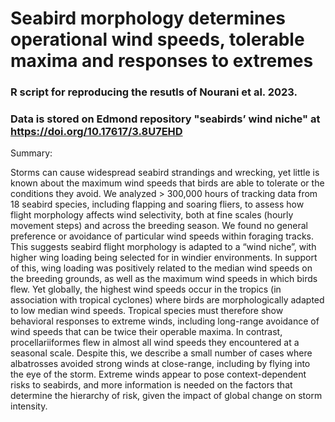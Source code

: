 # Seabird morphology determines operational wind speeds, tolerable maxima and responses to extremes
### R script for reproducing the resutls of Nourani et al. 2023.
### Data is stored on Edmond repository "seabirds’ wind niche" at https://doi.org/10.17617/3.8U7EHD

Summary:

Storms can cause widespread seabird strandings and wrecking, yet little is known about the maximum wind speeds that birds are able to tolerate or the conditions they avoid. We analyzed > 300,000 hours of tracking data from 18 seabird species, including flapping and soaring fliers, to assess how flight morphology affects wind selectivity, both at fine scales (hourly movement steps) and across the breeding season. We found no general preference or avoidance of particular wind speeds within foraging tracks. This suggests seabird flight morphology is adapted to a “wind niche”, with higher wing loading being selected for in windier environments. In support of this, wing loading was positively related to the median wind speeds on the breeding grounds, as well as the maximum wind speeds in which birds flew. Yet globally, the highest wind speeds occur in the tropics (in association with tropical cyclones) where birds are morphologically adapted to low median wind speeds. Tropical species must therefore show behavioral responses to extreme winds, including long-range avoidance of wind speeds that can be twice their operable maxima. In contrast, procellariiformes flew in almost all wind speeds they encountered at a seasonal scale. Despite this, we describe a small number of cases where albatrosses avoided strong winds at close-range, including by flying into the eye of the storm. Extreme winds appear to pose context-dependent risks to seabirds, and more information is needed on the factors that determine the hierarchy of risk, given the impact of global change on storm intensity.
